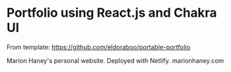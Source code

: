 # Portfolio using React.js and Chakra UI
From template: https://github.com/eldoraboo/portable-portfolio

Marion Haney's personal website. Deployed with Netlify. marionhaney.com
